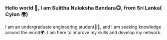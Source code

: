 ### Hello world 👋, I am Sulitha Nulaksha Bandara🙃, from Sri Lanka( Cylon 🌍)
I am an undergraduate engineering student👨‍🎓, and I am seeking knowledge around the world🌍.
I am here to improve my skills and develop my network. 

<!--
**UGSNBandara/UGSNBandara** is a ✨ _special_ ✨ repository because its `README.md` (this file) appears on your GitHub profile.

Here are some ideas to get you started:

- 🔭 I’m currently working on ...
- 🌱 I’m currently learning ...
- 👯 I’m looking to collaborate on ...
- 🤔 I’m looking for help with ...
- 💬 Ask me about ...
- 📫 How to reach me: ...
- 😄 Pronouns: ...
- ⚡ Fun fact: ...
-->
